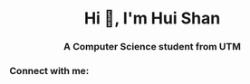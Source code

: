<h1 align="center">Hi 👋, I'm Hui Shan</h1>
<h3 align="center">A Computer Science student from UTM</h3>

<h3 align="left">Connect with me:</h3>
<p align="left">
</p>

